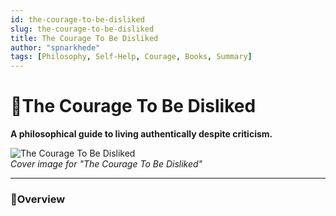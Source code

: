 ```yaml
---
id: the-courage-to-be-disliked
slug: the-courage-to-be-disliked
title: The Courage To Be Disliked
author: "spnarkhede"
tags: [Philosophy, Self-Help, Courage, Books, Summary]
---
```


# 📒The Courage To Be Disliked

**A philosophical guide to living authentically despite criticism.**

![The Courage To Be Disliked](/books/covers/courageToBeDisliked.jpg)  
*Cover image for "The Courage To Be Disliked"*

---

### 📖Overview